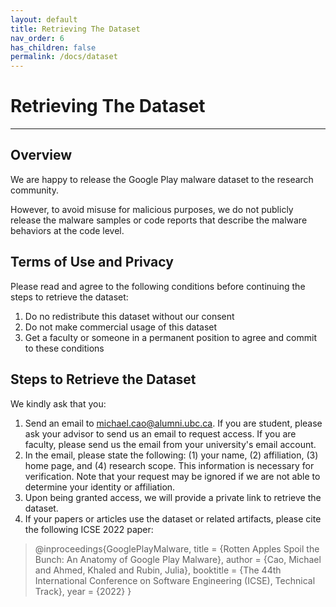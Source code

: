 ```yaml
---
layout: default
title: Retrieving The Dataset
nav_order: 6
has_children: false
permalink: /docs/dataset
---
```


# Retrieving The Dataset
---

## Overview

We are happy to release the Google Play malware dataset to the research community. 

However, to avoid misuse for malicious purposes, we do not publicly release the malware samples or code reports that describe the malware behaviors at the code level.

## Terms of Use and Privacy

Please read and agree to the following conditions before continuing the steps to retrieve the dataset:

1. Do no redistribute this dataset without our consent
2. Do not make commercial usage of this dataset
3. Get a faculty or someone in a permanent position to agree and commit to these conditions

## Steps to Retrieve the Dataset

We kindly ask that you:

1. Send an email to michael.cao@alumni.ubc.ca. If you are student, please ask your advisor to send us an email to request access. If you are faculty, please send us the email from your university's email account.
2. In the email, please state the following: (1) your name, (2) affiliation, (3) home page, and (4) research scope. This information is necessary for verification. Note that your request may be ignored if we are not able to determine your identity or affiliation. 
3. Upon being granted access, we will provide a private link to retrieve the dataset.
4. If your papers or articles use the dataset or related artifacts, please cite the following ICSE 2022 paper:

> @inproceedings{GooglePlayMalware,
>   title = {Rotten Apples Spoil the Bunch: An Anatomy of Google Play Malware},
>   author = {Cao, Michael and Ahmed, Khaled and Rubin, Julia},
>   booktitle = {The 44th International Conference on Software Engineering (ICSE), Technical Track},
>   year = {2022}
> }
